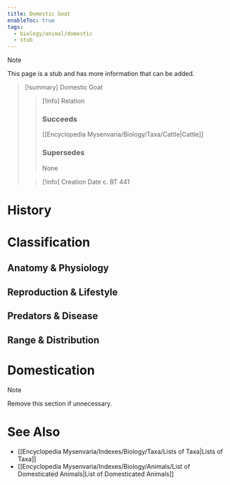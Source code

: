 ```yaml
---
title: Domestic Goat
enableToc: true
tags:
  - biology/animal/domestic
  - stub
---
```


> [!note]
> This page is a stub and has more information that can be added.

> [!summary] Domestic Goat
> > [!info] Relation
> > ### Succeeds
> > [[Encyclopedia Mysenvaria/Biology/Taxa/Cattle|Cattle]]
> > ### Supersedes
> > None
>
> > [!info] Creation Date
> > c. BT 441


# History

# Classification
## Anatomy & Physiology

## Reproduction & Lifestyle

## Predators & Disease

## Range & Distribution

# Domestication

> [!note]
> Remove this section if unnecessary.
# See Also
- [[Encyclopedia Mysenvaria/Indexes/Biology/Taxa/Lists of Taxa|Lists of Taxa]]
- [[Encyclopedia Mysenvaria/Indexes/Biology/Animals/List of Domesticated Animals|List of Domesticated Animals]]